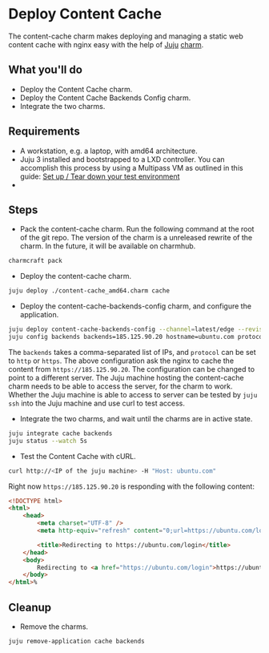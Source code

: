 # Deploy Content Cache

The content-cache charm makes deploying and managing a static web content cache with nginx easy with the help of [Juju](https://juju.is/) [charm](https://juju.is/docs/olm/charmed-operators).

## What you'll do

- Deploy the Content Cache charm.
- Deploy the Content Cache Backends Config charm.
- Integrate the two charms.

## Requirements

- A workstation, e.g. a laptop, with amd64 architecture.
- Juju 3 installed and bootstrapped to a LXD controller. You can accomplish this process by 
using a Multipass VM as outlined in this guide: 
[Set up / Tear down your test environment](https://juju.is/docs/juju/set-up--tear-down-your-test-environment)
- 

## Steps

- Pack the content-cache charm. Run the following command at the root of the git repo.
The version of the charm is a unreleased rewrite of the charm.
In the future, it will be available on charmhub.

```bash
charmcraft pack
```

- Deploy the content-cache charm.

```bash
juju deploy ./content-cache_amd64.charm cache
```

- Deploy the content-cache-backends-config charm, and configure the application.

```bash
juju deploy content-cache-backends-config --channel=latest/edge --revision=5 backends
juju config backends backends=185.125.90.20 hostname=ubuntu.com protocol=https
```

The `backends` takes a comma-separated list of IPs, and `protocol` can be set to `http` or `https`.
The above configuration ask the nginx to cache the content from `https://185.125.90.20`.
The configuration can be changed to point to a different server.
The Juju machine hosting the content-cache charm needs to be able to access the server, for the charm to work.
Whether the Juju machine is able to access to server can be tested by `juju ssh` into the Juju machine and use curl to test access.

- Integrate the two charms, and wait until the charms are in active state.

```bash
juju integrate cache backends
juju status --watch 5s
```

- Test the Content Cache with cURL.

```bash
curl http://<IP of the juju machine> -H "Host: ubuntu.com"
```

Right now `https://185.125.90.20` is responding with the following content:

```html
<!DOCTYPE html>
<html>
    <head>
        <meta charset="UTF-8" />
        <meta http-equiv="refresh" content="0;url=https://ubuntu.com/login" />

        <title>Redirecting to https://ubuntu.com/login</title>
    </head>
    <body>
        Redirecting to <a href="https://ubuntu.com/login">https://ubuntu.com/login</a>.
    </body>
</html>%
```

## Cleanup

- Remove the charms.

```bash
juju remove-application cache backends
```
